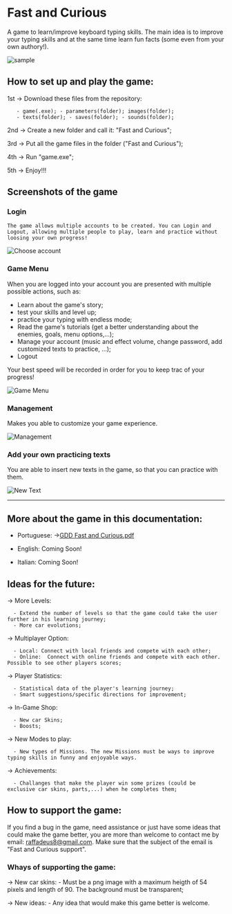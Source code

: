 # Fast and Curious
  A game to learn/improve keyboard typing skills. The main idea is to improve your typing skills and at the same time learn fun facts (some even from your own authory!).

![sample](https://user-images.githubusercontent.com/75253335/131589894-00e6f646-a507-440b-9e67-b080e4bafc23.png)


## How to set up and play the game:
 1st -> Download these files from the repository: 
            
       - game(.exe); - parameters(folder); images(folder);
       - texts(folder); - saves(folder); - sounds(folder);
 
 2nd -> Create a new folder and call it: "Fast and Curious";
 
 3rd -> Put all the game files in the folder ("Fast and Curious");
 
 4th -> Run "game.exe";
 
 5th -> Enjoy!!!
 
 
 
 ## Screenshots of the game
 
 ### Login
    The game allows multiple accounts to be created. You can Login and Logout, allowing multiple people to play, learn and practice without loosing your own progress!
    
   ![Choose account](https://user-images.githubusercontent.com/75253335/130338481-149ac771-5176-4120-8eb8-9ee1b2a3f301.png)


### Game Menu
   When you are logged into your account you are presented with multiple possible actions, such as:
   - Learn about the game's story;
   - test your skills and level up;
   - practice your typing with endless mode;
   - Read the game's tutorials (get a better understanding about the enemies, goals, menu options,...);
   - Manage your account (music and effect volume, change password, add customized texts to practice, ...);
   - Logout

  Your best speed will be recorded in order for you to keep trac of your progress!
   
 ![Game Menu](https://user-images.githubusercontent.com/75253335/130338489-28abe657-46d2-4c2e-95b6-a111db421856.png)


### Management
   Makes you able to customize your game experience.
   
   ![Management](https://user-images.githubusercontent.com/75253335/130338334-3c8079df-af4e-40a6-8168-432fb458ac47.png)


### Add your own practicing texts
  You are able to insert new texts in the game, so that you can practice with them.
  
  ![New Text](https://user-images.githubusercontent.com/75253335/130338376-0903996d-c3e0-4be0-b2a3-3455800518b2.png)

---------------------------------------------------------------------------------------------------------------------------------------------------
 
 
## More about the game in this documentation:
  - Portuguese:
    ->[GDD Fast and Curious.pdf](https://github.com/RaffaeleFiorillo/Fast_and_Curious/files/6441116/GDD.Fast.and.Curious.pdf)
    
 - English:
    Coming Soon!
    
 - Italian:
    Coming Soon!

## Ideas for the future:
  -> More Levels:
  
      - Extend the number of levels so that the game could take the user further in his learning journey;
      - More car evolutions;
  
  -> Multiplayer Option: 
  
      - Local: Connect with local friends and compete with each other;
      - Online:  Connect with online friends and compete with each other. Possible to see other players scores;
      
  -> Player Statistics:
  
      - Statistical data of the player's learning journey;
      - Smart suggestions/specific directions for improvement;

  -> In-Game Shop: 
  
      - New car Skins;
      - Boosts;
      
  -> New Modes to play:
  
      - New types of Missions. The new Missions must be ways to improve typing skills in funny and enjoyable ways.
      
  -> Achievements:
  
      - Challanges that make the player win some prizes (could be exclusive car skins, parts,...) when he completes them;
      
## How to support the game:
  If you find a bug in the game, need assistance or just have some ideas that could make the game better, you are more than welcome to contact me by email: raffadeus8@gmail.com.
  Make sure that the subject of the email is "Fast and Curious support".

### Whays of supporting the game:
  -> New car skins: 
        - Must be a png image with a maximum heigth of 54 pixels and length of 90. The background must be transparent;
        
  -> New ideas:
        - Any idea that would make this game better is welcome.

